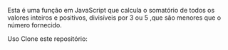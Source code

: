 Esta é uma função em JavaScript que calcula o somatório de todos os valores inteiros e positivos,  divisíveis por 3 ou 5 ,que são menores que o número fornecido.

Uso
Clone este repositório:
